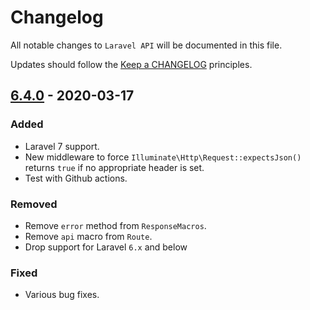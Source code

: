 # Changelog

All notable changes to `Laravel API` will be documented in this file.

Updates should follow the [Keep a CHANGELOG](http://keepachangelog.com/) principles.

<!-- ## [Unreleased]

### Added

### Changed

### Deprecated

### Removed

### Fixed -->

## [6.4.0](https://github.com/jenky/laravel-api/compare/6.3.3...6.4.0) - 2020-03-17

### Added

- Laravel 7 support.
- New middleware to force `Illuminate\Http\Request::expectsJson()` returns `true` if no appropriate header is set.
- Test with Github actions.

### Removed

- Remove `error` method from `ResponseMacros`.
- Remove `api` macro from `Route`.
- Drop support for Laravel `6.x` and below

### Fixed

- Various bug fixes.
